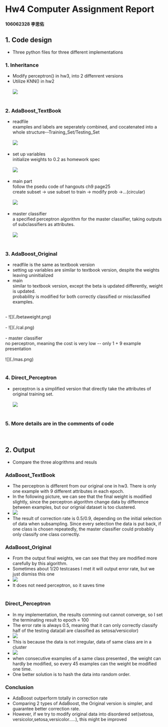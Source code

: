 # Hw4 Computer Assignment Report
#### 106062328 李思佑

## 1. Code design
- Three python files for three different implementations
### 1. Inheritance
- Modify perceptron() in hw3, into 2 diffenrent versions
- Utilize KNN() in hw2
<br><br>
![](./knn.png)
<br><br>

### 2. AdaBoost_TextBook
- readfile<br>
  examples and labels are seperately combined, and cocatenated into a whole structure--Training_Set/Testing_Set
<br><br>
![](./readfile.png)
<br><br>
- set up variables<br>initialize weights to 0.2 as homework spec
<br><br>
![](./setup.png)
<br><br>
- main part<br>follow the psedu code of hangouts ch9 page25
<br>create subset -> use subset to train -> modify prob ->...(circular)
<br><br>
![](./cal0.png)
<br><br>
- master classifier<br> a specified perceptron algorithm for the master classifier, taking outputs of subclassifiers as attributes.
<br><br>
![](./perceptron_ada.png)
<br><br>

### 3. AdaBoost_Original
- readfile is the same as textbook version
- setting up variables are similar to textbook version, despite the weights leaving uninitialized
- main<br>similar to textbook version, except the beta is updated differently, weight is updated.<br>
probability is modified for both correctly classified or misclassified examples.
<br>
- ![](./betaweight.png)
<br><br>
- ![](./cal.png)
<br><br>
- master classifier<br> no perceptron, meaning the cost is very low -- only 1 + 9 example presentation 
<br><br>
![](./mas.png)
<br><br>


### 4. Direct_Perceptron
- perceptron is a simplified version that directly take the attributes of original training set.
<br><br>
![](./nana.png)
<br><br>


### 5. More details are in the comments of code
<br>


## 2. Output
- Compare the three alogrithms and resuls
### AdaBoost_TextBook
- The perceptron is different from our original one in hw3. There is only one example with 9 different attributes in each epoch. 
- In the following picture, we can see that the final weight is modified slightly, since the perceptron algorithm change data by difference between examples, but our orignial dataset is too clustered.
- ![](./Adaboost_textbook.png)<br>
- The result of correction rate is 0.5/0.9, depending on the initial selection of data when subsampling. Since every selection the data is put back, if one class is chosen repeatedly, the master classifier could probabliy only classify one class correctly. 

### AdaBoost_Original
- From the output final weights, we can see that they are modified more carefully by this algorithm.
- Sometimes about 1/20 testcases I met it will output error rate, but we just dismiss this one
- ![](./Adaboost_original.png)
- It does not need perceptron, so it saves time
<br><br>

### Direct_Perceptron
- In my implementation, the results comming out cannot converge, so I set the terminating result to epoch = 100
- The error rate is always 0.5, meaning that it can only correctly classify half of the testing data(all are classified as setosa/versicolor)
- ![](./direct_perceptron.png)
- This is because the data is not irregular, data of same class are in a cluster
- ![](./weight_change.png)
- when consecutive examples of a same class presented , the weight can hardly be modified, so every 45 examples can the weight be modified one time.
- One better solution is to hash the data into random order.

### Conclusion
- AdaBoost outperform totally in correction rate
- Comparing 2 types of AdaBoost, the Original version is simpler, and guarantee better correction rate.
- However, if we try to modify original data into disordered set(setosa, versicolor,setosa,versicolor.....), this might be improved


 
